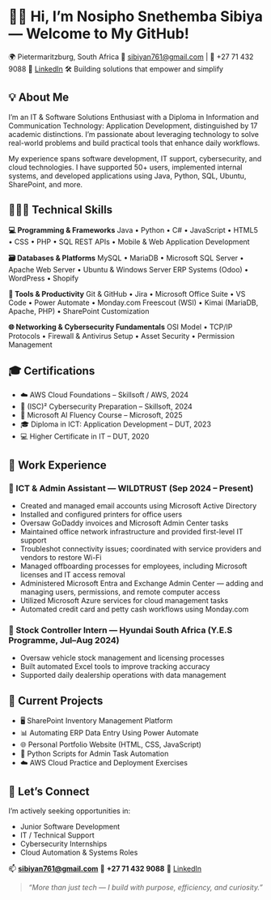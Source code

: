 

# 👋🏽 Hi, I’m Nosipho Snethemba Sibiya — Welcome to My GitHub!

🌍 Pietermaritzburg, South Africa
📧 [sibiyan761@gmail.com](mailto:sibiyan761@gmail.com) | 📱 +27 71 432 9088
🔗 [LinkedIn](https://linkedin.com/in/nosipho-sibiya01)
🛠️ Building solutions that empower and simplify



## 💡 About Me

I’m an IT & Software Solutions Enthusiast with a Diploma in Information and Communication Technology: Application Development, distinguished by 17 academic distinctions. I’m passionate about leveraging technology to solve real-world problems and build practical tools that enhance daily workflows.

My experience spans software development, IT support, cybersecurity, and cloud technologies. I have supported 50+ users, implemented internal systems, and developed applications using Java, Python, SQL, Ubuntu, SharePoint, and more.



## 👩🏽‍💻 Technical Skills

**💻 Programming & Frameworks**
Java • Python • C# • JavaScript • HTML5 • CSS • PHP • SQL
REST APIs • Mobile & Web Application Development

**🗃️ Databases & Platforms**
MySQL • MariaDB • Microsoft SQL Server • Apache Web Server • Ubuntu & Windows Server
ERP Systems (Odoo) • WordPress • Shopify

**🔧 Tools & Productivity**
Git & GitHub • Jira • Microsoft Office Suite • VS Code • Power Automate • Monday.com
Freescout (WSI) • Kimai (MariaDB, Apache, PHP) • SharePoint Customization

**🌐 Networking & Cybersecurity Fundamentals**
OSI Model • TCP/IP Protocols • Firewall & Antivirus Setup • Asset Security • Permission Management



## 🎓 Certifications

* ☁️ AWS Cloud Foundations – Skillsoft / AWS, 2024
* 🔐 (ISC)² Cybersecurity Preparation – Skillsoft, 2024
* 🤖 Microsoft AI Fluency Course – Microsoft, 2025
* 🎓 Diploma in ICT: Application Development – DUT, 2023
* 💻 Higher Certificate in IT – DUT, 2020



## 💼 Work Experience

### 🔧 ICT & Admin Assistant — WILDTRUST (Sep 2024 – Present)

* Created and managed email accounts using Microsoft Active Directory
* Installed and configured printers for office users
* Oversaw GoDaddy invoices and Microsoft Admin Center tasks
* Maintained office network infrastructure and provided first-level IT support
* Troubleshot connectivity issues; coordinated with service providers and vendors to restore Wi-Fi
* Managed offboarding processes for employees, including Microsoft licenses and IT access removal
* Administered Microsoft Entra and Exchange Admin Center — adding and managing users, permissions, and remote computer access
* Utilized Microsoft Azure services for cloud management tasks
* Automated credit card and petty cash workflows using Monday.com

### 🚗 Stock Controller Intern — Hyundai South Africa (Y.E.S Programme, Jul–Aug 2024)

* Oversaw vehicle stock management and licensing processes
* Built automated Excel tools to improve tracking accuracy
* Supported daily dealership operations with data management



## 🚀 Current Projects

* 🖥️ SharePoint Inventory Management Platform
* 📊 Automating ERP Data Entry Using Power Automate
* 🌐 Personal Portfolio Website (HTML, CSS, JavaScript)
* 🐍 Python Scripts for Admin Task Automation
* ☁️ AWS Cloud Practice and Deployment Exercises



## 🤝 Let’s Connect

I’m actively seeking opportunities in:

* Junior Software Development
* IT / Technical Support
* Cybersecurity Internships
* Cloud Automation & Systems Roles

📫 **[sibiyan761@gmail.com](mailto:sibiyan761@gmail.com)**
📱 **+27 71 432 9088**
🔗 [LinkedIn](https://linkedin.com/in/nosipho-sibiya01)



> *“More than just tech — I build with purpose, efficiency, and curiosity.”*



